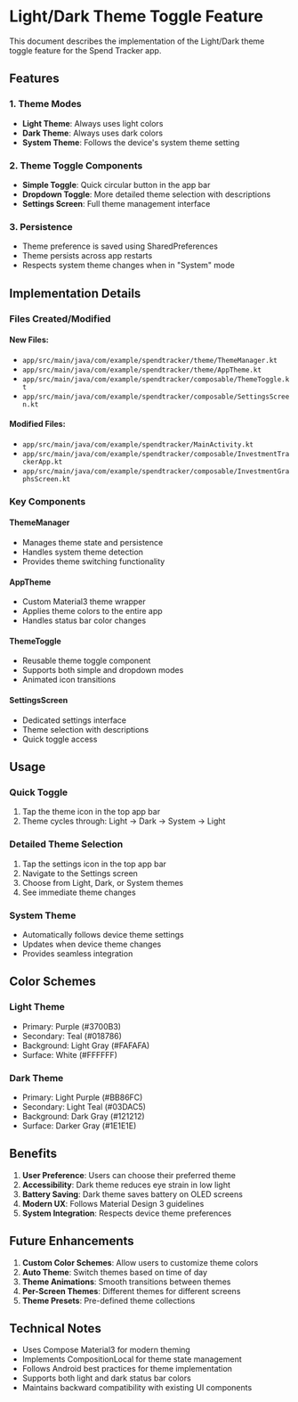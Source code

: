 # Light/Dark Theme Toggle Feature

This document describes the implementation of the Light/Dark theme toggle feature for the Spend Tracker app.

## Features

### 1. **Theme Modes**
- **Light Theme**: Always uses light colors
- **Dark Theme**: Always uses dark colors  
- **System Theme**: Follows the device's system theme setting

### 2. **Theme Toggle Components**
- **Simple Toggle**: Quick circular button in the app bar
- **Dropdown Toggle**: More detailed theme selection with descriptions
- **Settings Screen**: Full theme management interface

### 3. **Persistence**
- Theme preference is saved using SharedPreferences
- Theme persists across app restarts
- Respects system theme changes when in "System" mode

## Implementation Details

### Files Created/Modified

#### New Files:
- `app/src/main/java/com/example/spendtracker/theme/ThemeManager.kt`
- `app/src/main/java/com/example/spendtracker/theme/AppTheme.kt`
- `app/src/main/java/com/example/spendtracker/composable/ThemeToggle.kt`
- `app/src/main/java/com/example/spendtracker/composable/SettingsScreen.kt`

#### Modified Files:
- `app/src/main/java/com/example/spendtracker/MainActivity.kt`
- `app/src/main/java/com/example/spendtracker/composable/InvestmentTrackerApp.kt`
- `app/src/main/java/com/example/spendtracker/composable/InvestmentGraphsScreen.kt`

### Key Components

#### ThemeManager
- Manages theme state and persistence
- Handles system theme detection
- Provides theme switching functionality

#### AppTheme
- Custom Material3 theme wrapper
- Applies theme colors to the entire app
- Handles status bar color changes

#### ThemeToggle
- Reusable theme toggle component
- Supports both simple and dropdown modes
- Animated icon transitions

#### SettingsScreen
- Dedicated settings interface
- Theme selection with descriptions
- Quick toggle access

## Usage

### Quick Toggle
1. Tap the theme icon in the top app bar
2. Theme cycles through: Light → Dark → System → Light

### Detailed Theme Selection
1. Tap the settings icon in the top app bar
2. Navigate to the Settings screen
3. Choose from Light, Dark, or System themes
4. See immediate theme changes

### System Theme
- Automatically follows device theme settings
- Updates when device theme changes
- Provides seamless integration

## Color Schemes

### Light Theme
- Primary: Purple (#3700B3)
- Secondary: Teal (#018786)
- Background: Light Gray (#FAFAFA)
- Surface: White (#FFFFFF)

### Dark Theme
- Primary: Light Purple (#BB86FC)
- Secondary: Light Teal (#03DAC5)
- Background: Dark Gray (#121212)
- Surface: Darker Gray (#1E1E1E)

## Benefits

1. **User Preference**: Users can choose their preferred theme
2. **Accessibility**: Dark theme reduces eye strain in low light
3. **Battery Saving**: Dark theme saves battery on OLED screens
4. **Modern UX**: Follows Material Design 3 guidelines
5. **System Integration**: Respects device theme preferences

## Future Enhancements

1. **Custom Color Schemes**: Allow users to customize theme colors
2. **Auto Theme**: Switch themes based on time of day
3. **Theme Animations**: Smooth transitions between themes
4. **Per-Screen Themes**: Different themes for different screens
5. **Theme Presets**: Pre-defined theme collections

## Technical Notes

- Uses Compose Material3 for modern theming
- Implements CompositionLocal for theme state management
- Follows Android best practices for theme implementation
- Supports both light and dark status bar colors
- Maintains backward compatibility with existing UI components 